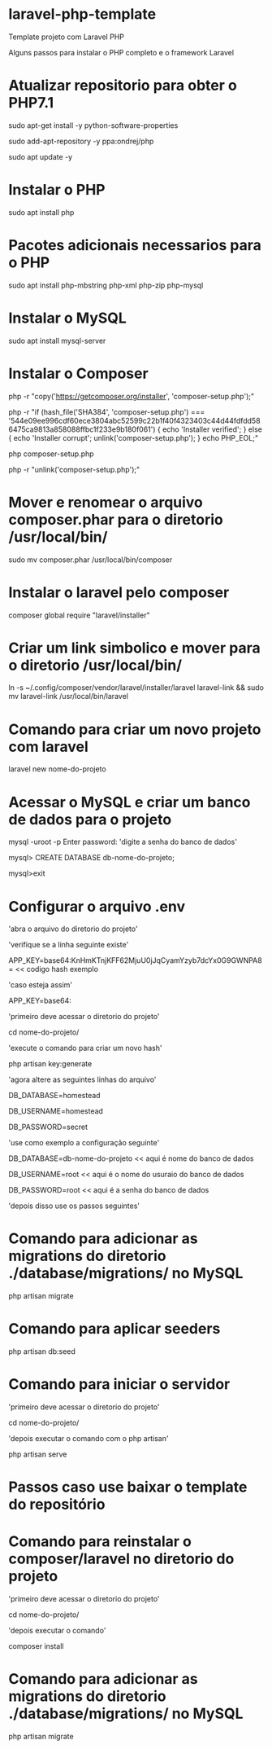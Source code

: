 # laravel-php-template
Template projeto com Laravel PHP

Alguns passos para instalar o PHP completo e o framework Laravel

# Atualizar repositorio para obter o PHP7.1

sudo apt-get install -y python-software-properties

sudo add-apt-repository -y ppa:ondrej/php

sudo apt update -y

# Instalar o PHP

sudo apt install php

# Pacotes adicionais necessarios para o PHP

sudo apt install php-mbstring php-xml php-zip php-mysql

# Instalar o MySQL

sudo apt install mysql-server

# Instalar o Composer 

php -r "copy('https://getcomposer.org/installer', 'composer-setup.php');"

php -r "if (hash_file('SHA384', 'composer-setup.php') === '544e09ee996cdf60ece3804abc52599c22b1f40f4323403c44d44fdfdd586475ca9813a858088ffbc1f233e9b180f061') { echo 'Installer verified'; } else { echo 'Installer corrupt'; unlink('composer-setup.php'); } echo PHP_EOL;"

php composer-setup.php

php -r "unlink('composer-setup.php');"

# Mover e renomear o arquivo composer.phar para o diretorio /usr/local/bin/

sudo mv composer.phar /usr/local/bin/composer

# Instalar o laravel pelo composer 

composer global require "laravel/installer"

# Criar um link simbolico e mover para o diretorio /usr/local/bin/

ln -s ~/.config/composer/vendor/laravel/installer/laravel laravel-link
 && sudo mv laravel-link /usr/local/bin/laravel
 
 # Comando para criar um novo projeto com laravel 

laravel new nome-do-projeto

# Acessar o MySQL e criar um banco de dados para o projeto

mysql -uroot -p
Enter password: 'digite a senha do banco de dados'

mysql> CREATE DATABASE db-nome-do-projeto;

mysql>exit

# Configurar o arquivo .env 

'abra o arquivo do diretorio do projeto'

'verifique se a linha seguinte existe'

APP_KEY=base64:KnHmKTnjKFF62MjuU0jJqCyamYzyb7dcYx0G9GWNPA8= << codigo hash exemplo

'caso esteja assim'

APP_KEY=base64:

'primeiro deve acessar o diretorio do projeto'

cd nome-do-projeto/

'execute o comando para criar um novo hash'

php artisan key:generate

'agora altere as seguintes linhas do arquivo'

DB_DATABASE=homestead

DB_USERNAME=homestead

DB_PASSWORD=secret

'use como exemplo a configuração seguinte'

DB_DATABASE=db-nome-do-projeto << aqui é nome do banco de dados

DB_USERNAME=root               << aqui é o nome do usuraio do banco de dados

DB_PASSWORD=root               << aqui é a senha do banco de dados


'depois disso use os passos seguintes'

# Comando para adicionar as migrations do diretorio ./database/migrations/ no MySQL

php artisan migrate

# Comando para aplicar seeders

php artisan db:seed

# Comando para iniciar o servidor 

'primeiro deve acessar o diretorio do projeto'

cd nome-do-projeto/

'depois executar o comando com o php artisan'

php artisan serve


# Passos caso use baixar o template do repositório

# Comando para reinstalar o composer/laravel no diretorio do projeto

'primeiro deve acessar o diretorio do projeto'

cd nome-do-projeto/

'depois executar o comando'

composer install

# Comando para adicionar as migrations do diretorio ./database/migrations/ no MySQL

php artisan migrate





